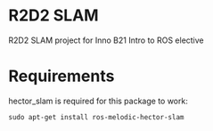 # R2D2 SLAM
R2D2 SLAM project for Inno B21 Intro to ROS elective

# Requirements
hector_slam is required for this package to work:

    sudo apt-get install ros-melodic-hector-slam
